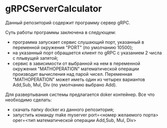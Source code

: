 # gRPCServerCalculator
Данный репозиторий содержит программу сервер gRPC. 

Суть работы программы заключена в следующем:
- программа запускает сервис слушающий порт, указанный в переменной окружения "PORT" (по умолчанию 10500);
- на указанный порт обращается клиент по gRPC c указанием 2 числа с плывущей запятой;
- сервис в зависимости от выбранной на нем в переменной окружения "MATHOPERATION" математической операции производит вычисления над парой чисел.
Переменная "MATHOPERATION" может иметь один из четырех вариантов Add,Sub, Mul, Div (по умолчанию выбрано Add).

Для развертывания системы предлагается doker контейнер. Все что необходимо сделать:
- скачать папку docker из данного репозитория;
- запустить команду make myserver port=<номер желаемого порта> oper=<тип математической операции  Add,Sub, Mul, Div>
